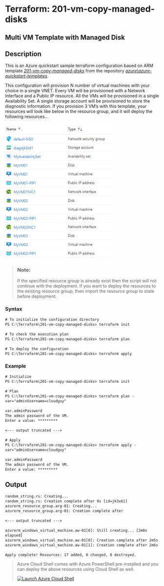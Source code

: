 # Terraform: 201-vm-copy-managed-disks
## Multi VM Template with Managed Disk
## Description 
This is an Azure quickstart sample terraform configuration based on ARM template *[201-vm-copy-managed-disks](https://github.com/Azure/azure-quickstart-templates/tree/master/201-vm-copy-managed-disks)* from the repository *[azure\azure-quickstart-templates](https://github.com/Azure/azure-quickstart-templates)*.

This configuration will provision N number of virtual machines with your choice in a single VNET. Every VM will be provisioned with a Network Interface and a Public IP resource. All the VMs will be provisioned in a single Availability Set. A single storage account will be provisioned to store the diagnostic information. If you provision 3 VM’s with this template, your resources will look like below in the resource group, and it will deploy the following resources...

![output](resources.PNG)

> ### Note:
> If the specified resource group is already exist then the script will not continue with the deployment. If you want to deploy the resources to the existing resource group, then import the resource group to state before deployment.

### Syntax
```
# To initialize the configuration directory
PS C:\Terraform\201-vm-copy-managed-disks> terraform init 

# To check the execution plan
PS C:\Terraform\201-vm-copy-managed-disks> terraform plan

# To deploy the configuration
PS C:\Terraform\201-vm-copy-managed-disks> terraform apply
```

### Example
```
# Initialize
PS C:\Terraform\201-vm-copy-managed-disks> terraform init 

# Plan
PS C:\Terraform\201-vm-copy-managed-disks> terraform plan -var="adminUsername=cloudguy" 

var.adminPassword
The admin password of the VM.
Enter a value: *********

<--- output truncated --->

# Apply
PS C:\Terraform\201-vm-copy-managed-disks> terraform apply -var="adminUsername=cloudguy" 

var.adminPassword
The admin password of the VM.
Enter a value: *********
```
## Output
```
random_string.rs: Creating...
random_string.rs: Creation complete after 0s [id=jk3x61]
azurerm_resource_group.arg-01: Creating...
azurerm_resource_group.arg-01: Creation complete after

<--- output truncated --->

azurerm_windows_virtual_machine.aw-01[0]: Still creating... [2m0s elapsed]
azurerm_windows_virtual_machine.aw-01[0]: Creation complete after 2m5s
azurerm_windows_virtual_machine.aw-01[1]: Creation complete after 2m6s 

Apply complete! Resources: 17 added, 0 changed, 0 destroyed.
```

> Azure Cloud Shell comes with Azure PowerShell pre-installed and you can deploy the above resources using Cloud Shell as well.
>
>[![](https://shell.azure.com/images/launchcloudshell.png "Launch Azure Cloud Shell")](https://shell.azure.com)
